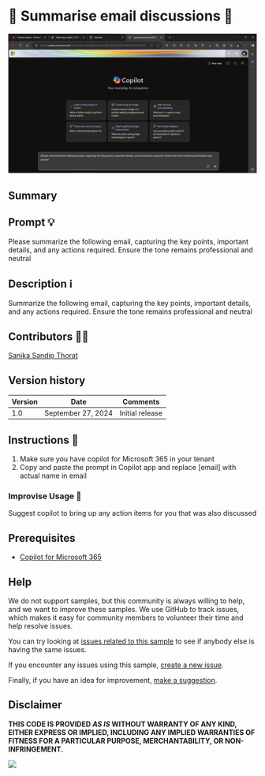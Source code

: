 # 🚀 Summarise email discussions 💬

![Demo of summarising email discussions](./assets/demo.jpg)

## Summary

## Prompt 💡

Please summarize the following email, capturing the key points, important details, and any actions required. Ensure the tone remains professional and neutral

## Description ℹ️

Summarize the following email, capturing the key points, important details, and any actions required. Ensure the tone remains professional and neutral

## Contributors 👨‍💻

[Sanika Sandip Thorat](https://github.com/SanikaTh)

## Version history

Version|Date|Comments
-------|----|--------
1.0|September 27, 2024|Initial release

## Instructions 📝

1. Make sure you have copilot for Microsoft 365 in your tenant
2. Copy and paste the prompt in Copilot app and replace [email] with actual name in email

### Improvise Usage 🚀
Suggest copilot to bring up any action items for you that was also discussed


## Prerequisites

* [Copilot for Microsoft 365](https://developer.microsoft.com/microsoft-365/dev-program)

## Help

We do not support samples, but this community is always willing to help, and we want to improve these samples. We use GitHub to track issues, which makes it easy for  community members to volunteer their time and help resolve issues.

You can try looking at [issues related to this sample](https://github.com/pnp/copilot-prompts/issues?q=label%3A%22sample%3A%20YOUR-SAMPLE-NAME%22) to see if anybody else is having the same issues.

If you encounter any issues using this sample, [create a new issue](https://github.com/pnp/copilot-prompts/issues/new).

Finally, if you have an idea for improvement, [make a suggestion](https://github.com/pnp/copilot-prompts/issues/new).

## Disclaimer

**THIS CODE IS PROVIDED *AS IS* WITHOUT WARRANTY OF ANY KIND, EITHER EXPRESS OR IMPLIED, INCLUDING ANY IMPLIED WARRANTIES OF FITNESS FOR A PARTICULAR PURPOSE, MERCHANTABILITY, OR NON-INFRINGEMENT.**

![](https://m365-visitor-stats.azurewebsites.net/SamplesGallery/copilotprompts-m365-summarise-email)

